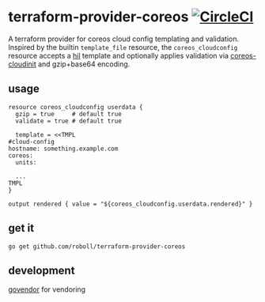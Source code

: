 # terraform-provider-coreos [![CircleCI](https://circleci.com/gh/roboll/terraform-provider-coreos.svg?style=svg&circle-token=b7660d6420a79eaae9caf4645c59fb6bfe5b3342)](https://circleci.com/gh/roboll/terraform-provider-coreos)

A terraform provider for coreos cloud config templating and validation. Inspired by the builtin `template_file` resource, the `coreos_cloudconfig` resource accepts a [hil](https://github.com/hashicorp/hil) template and optionally applies validation via [coreos-cloudinit](https://github.com/coreos/coreos-cloudinit/) and gzip+base64 encoding.

## usage

```
resource coreos_cloudconfig userdata {
  gzip = true     # default true
  validate = true # default true

  template = <<TMPL
#cloud-config
hostname: something.example.com
coreos:
  units:

  ...
TMPL
}

output rendered { value = "${coreos_cloudconfig.userdata.rendered}" }
```

## get it

`go get github.com/roboll/terraform-provider-coreos`

## development

[govendor](https://github.com/kardianos/govendor) for vendoring
